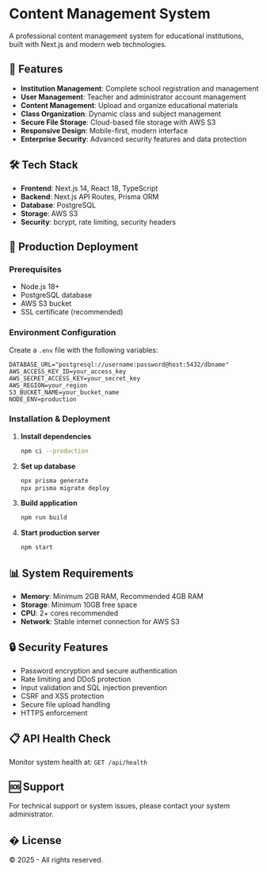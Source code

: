 # Content Management System

A professional content management system for educational institutions, built with Next.js and modern web technologies.

## 🚀 Features

- **Institution Management**: Complete school registration and management
- **User Management**: Teacher and administrator account management
- **Content Management**: Upload and organize educational materials
- **Class Organization**: Dynamic class and subject management
- **Secure File Storage**: Cloud-based file storage with AWS S3
- **Responsive Design**: Mobile-first, modern interface
- **Enterprise Security**: Advanced security features and data protection

## 🛠️ Tech Stack

- **Frontend**: Next.js 14, React 18, TypeScript
- **Backend**: Next.js API Routes, Prisma ORM
- **Database**: PostgreSQL
- **Storage**: AWS S3
- **Security**: bcrypt, rate limiting, security headers

## 🚀 Production Deployment

### Prerequisites
- Node.js 18+
- PostgreSQL database
- AWS S3 bucket
- SSL certificate (recommended)

### Environment Configuration
Create a `.env` file with the following variables:
```env
DATABASE_URL="postgresql://username:password@host:5432/dbname"
AWS_ACCESS_KEY_ID=your_access_key
AWS_SECRET_ACCESS_KEY=your_secret_key
AWS_REGION=your_region
S3_BUCKET_NAME=your_bucket_name
NODE_ENV=production
```

### Installation & Deployment

1. **Install dependencies**
   ```bash
   npm ci --production
   ```

2. **Set up database**
   ```bash
   npx prisma generate
   npx prisma migrate deploy
   ```

3. **Build application**
   ```bash
   npm run build
   ```

4. **Start production server**
   ```bash
   npm start
   ```

## 📊 System Requirements

- **Memory**: Minimum 2GB RAM, Recommended 4GB RAM
- **Storage**: Minimum 10GB free space
- **CPU**: 2+ cores recommended
- **Network**: Stable internet connection for AWS S3

## 🔒 Security Features

- Password encryption and secure authentication
- Rate limiting and DDoS protection
- Input validation and SQL injection prevention
- CSRF and XSS protection
- Secure file upload handling
- HTTPS enforcement

## 📋 API Health Check

Monitor system health at: `GET /api/health`

## 🆘 Support

For technical support or system issues, please contact your system administrator.

## � License

© 2025 - All rights reserved. 